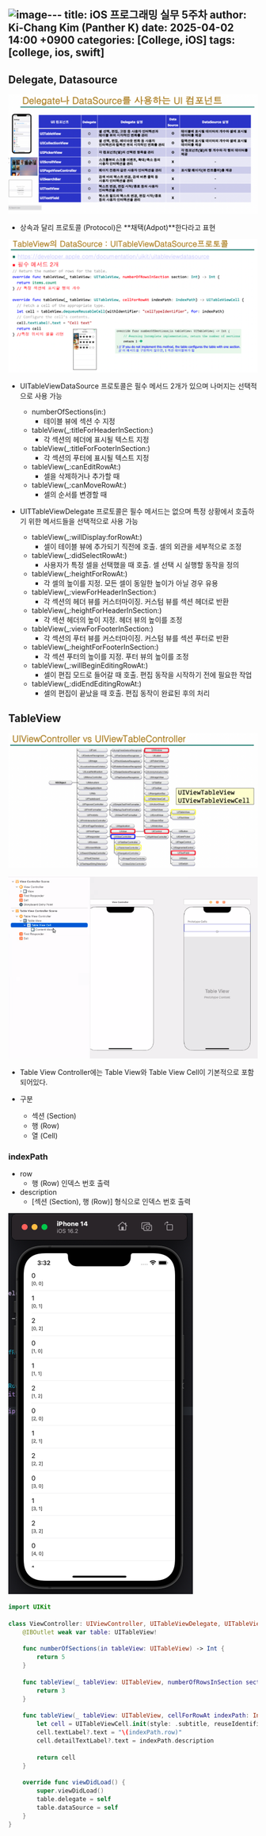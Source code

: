 ![image](https://github.com/user-attachments/assets/906fdab5-f8d4-4514-990e-6a8dacf7c791)---
title: iOS 프로그래밍 실무 5주차
author: Ki-Chang Kim (Panther K)
date: 2025-04-02 14:00 +0900
categories: [College, iOS]
tags: [college, ios, swift]
---

## Delegate, Datasource

![week5-1](/assets/img/post/25-04-02/1.png)

- 상속과 달리 프로토콜 (Protocol)은 **채택(Adpot)**한다라고 표현

![week5-2](/assets/img/post/25-04-02/2.png)

- UITableViewDataSource 프로토콜은 필수 메서드 2개가 있으며 나머지는 선택적으로 사용 가능
  - numberOfSections(in:)
    - 테이블 뷰에 섹션 수 지정
  - tableView(_:titleForHeaderInSection:)
    - 각 섹션의 헤더에 표시될 텍스트 지정
  - tableView(_:titleForFooterInSection:)
    - 각 섹션의 푸터에 표시될 텍스트 지정
  - tableView(_:canEditRowAt:)
    - 셀을 삭제하거나 추가할 때
  - tableView(_:canMoveRowAt:)
    - 셀의 순서를 변경할 때

- UITTableViewDelegate 프로토콜은 필수 메서드는 없으며 특정 상황에서 호출하기 위한 메서드들을 선택적으로 사용 가능
  - tableView(_:willDisplay:forRowAt:)
    - 셀이 테이블 뷰에 추가되기 직전에 호출. 셀의 외관을 세부적으로 조정
  - tableView(_:didSelectRowAt:)
    - 사용자가 특정 셀을 선택했을 때 호출. 셀 선택 시 실행할 동작을 정의
  - tableView(_:heightForRowAt:)
    - 각 셀의 높이를 지정. 모든 셀이 동일한 높이가 아닐 경우 유용
  - tableView(_:viewForHeaderInSection:)
    - 각 섹션의 헤더 뷰를 커스터마이징. 커스텀 뷰를 섹션 헤더로 반환
  - tableView(_:heightForHeaderInSection:)
    - 각 섹션 헤더의 높이 지정. 헤더 뷰의 높이를 조정
  - tableView(_:viewForFooterInSection:)
    - 각 섹션의 푸터 뷰를 커스터마이징. 커스텀 뷰를 섹션 푸터로 반환
  - tableView(_:heightForFooterInSection:)
    - 각 섹션 푸터의 높이를 지정. 푸터 뷰의 높이를 조정
  - tableView(_:willBeginEditingRowAt:)
    - 셀이 편집 모드로 들어갈 때 호출. 편집 동작을 시작하기 전에 필요한 작업
  - tableView(_:didEndEditingRowAt:)
    - 셀의 편집이 끝났을 때 호출. 편집 동작이 완료된 후의 처리

## TableView

![week5-3](/assets/img/post/25-04-02/3.png)

![week5-4](/assets/img/post/25-04-02/4.png)

- Table View Controller에는 Table View와 Table View Cell이 기본적으로 포함되어있다.

- 구분
  - 섹션 (Section)
  - 행 (Row)
  - 열 (Cell)

### indexPath

- row
  - 행 (Row) 인덱스 번호 출력
- description
  - [섹션 (Section), 행 (Row)] 형식으로 인덱스 번호 출력

![week5-6](/assets/img/post/25-04-02/6.png)

```swift
import UIKit

class ViewController: UIViewController, UITableViewDelegate, UITableViewDataSource {
    @IBOutlet weak var table: UITableView!
    
    func numberOfSections(in tableView: UITableView) -> Int {
        return 5
    }
    
    func tableView(_ tableView: UITableView, numberOfRowsInSection section: Int) -> Int {
        return 3
    }
    
    func tableView(_ tableView: UITableView, cellForRowAt indexPath: IndexPath) -> UITableViewCell {
        let cell = UITableViewCell.init(style: .subtitle, reuseIdentifier: "myCell")
        cell.textLabel?.text = "\(indexPath.row)"
        cell.detailTextLabel?.text = indexPath.description
        
        return cell
    }
    
    override func viewDidLoad() {
        super.viewDidLoad()
        table.delegate = self
        table.dataSource = self
    }
}
```
